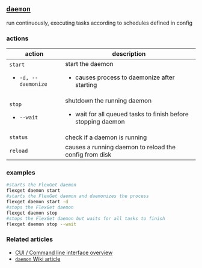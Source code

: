 ## [`daemon`](/Daemon)<a name="daemon"></a>
run continuously, executing tasks according to schedules defined in config

### actions
| action | description |
| --- | --- |
| `start` <ul><li>`-d, --daemonize`</li></ul>| start the daemon <ul><li>causes process to daemonize after starting</li></ul> |
| `stop`<ul><li>`--wait`</li></ul> | shutdown the running daemon <ul><li>wait for all queued tasks to finish before stopping daemon</li></ul> |
| `status` | check if a daemon is running |
| `reload` | causes a running daemon to reload the config from disk |

### examples
```bash
#starts the FlexGet daemon
flexget daemon start
#starts the FlexGet daemon and daemonizes the process
flexget daemon start -d
#stops the FlexGet daemon
flexget daemon stop
#stops the FlexGet daemon but waits for all tasks to finish
flexget daemon stop --wait
```

### Related articles
* [CUI / Command line interface overview](/CLI)
* [`daemon` Wiki article](/Daemon)